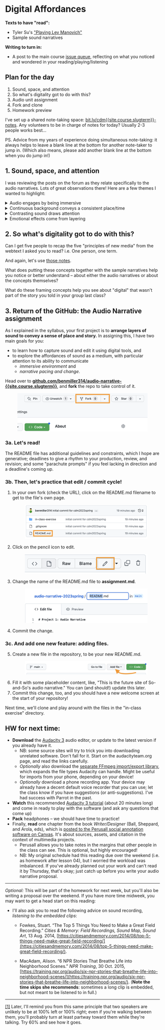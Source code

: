 
# Digital Affordances


**Texts to have "read":**

* Tyler Su's ["Playing Lev Manovich"](https://tylersu.github.io/o/)
* Sample sound narratives

**Writing to turn in:**

* A post to the main course [issue queue]({{site.github.issues_url}}/2), reflecting on what you noticed and wondered in your reading/playing/listening

## Plan for the day

<!-- 2023 UPDATES: 
* Swap the part of 2022's lesson 3 that deals with GitHub into lesson 4, and replace it with the part of lesson 4 that deals with the audio narratives.
-->


1. Sound, space, and attention
2. So what's digitality got to do with this?
3. Audio unit assignment
4. Fork and clone
5. Homework preview

<div class="alert alert-info">
<p>I've set up a shared note-taking space: <a href="https://bit.ly/cdm{{site.course.slugterm}}-notes">bit.ly/cdm{{site.course.slugterm}}-notes</a>. Any volunteers to be in charge of notes for today? Usually 2-3 people works best...</p>
<p>PS. Advice from my years of experience doing simultaneous note-taking: it always helps to leave a blank line at the bottom for another note-taker to jump in. (Which also means, please add another blank line at the bottom when you do jump in!)</p>
</div>


## 1. Sound, space, and attention

<!-- Have Tyller's and Jackie's pieces open from the beginning, so you can illustrate points by demoing what they've done (e.g. soloing or muting). -->

I was reviewing the posts on the forum as they relate specifically to the audio narratives. Lots of great observations there! Here are a few themes I wanted to highlight:

<details><summary>Audio engages by being immersive</summary>

<p>A number of posts noted the way you felt you were <em>in</em> the coffeeshop, or the haunted house, or the apartment making dinner. Diego put it most dramatically: "When listening to 'Coffee Shop Conversations' I felt transported. If I closed my eyes I could imagine I were there."</p> 

<p>A large part of this immersion, as Ben (Adams) usefully deconstructed it, is that we use our ears to orient ourselves in space: in "Come Over For Dinner," "we hear the fire alarm more predominantly in our right ear at first. After a few blares, the sound of the alarm eventually shifts equally to both ears, growing in volume, before the fire alarm stops making noise." When we hear a new sound more in one ear than the other, we're attuned to turn toward it, to balance it out.<a id="ftnref1" class="ftnref" href="ftn1" title="Later, I'll remind you from this same principle that two speakers are unlikely to be at 100% left or 100% right; even if you're walking between them, you'll probably turn at least partway toward them while they're talking. Try 60% and see how it goes.">[1]</a> (As we do so, other sounds may shift from balanced to peripheral.) In this sense, Ben notes, the piece "is in a first-person perspective; our ears are that of the main character's." This works best with headphones, of course, but even over speakers relative differences in volume can convey relative distance.</p> <!-- Show -->

</details>

<details><summary>Continuous background conveys a consistent place/time</summary>
<p>Lauren, writing about "Coffee Shop Conversations," pointed out that "the overlapped sounds of miscellaneous conversations, keyboard clicking of laptops, and jazz music playing" worked to quickly establish the setting.</p>

<p>Ariana took a similar point even further, also noting the realism of the opening soundscape – but then highlighting the way we leave the coffee shop for an imagined outer space when "that conversation was brought to the foreground, and the coffee shop noises were put into the background [...] the blurring out of all the other noises and echo effect made the listener feel the conversation in real time, like you were in space while hearing the conversation about space."</p>

<p>Relatedly, many podcasts and radio shows also use short musical interludes to smooth changes from one "act" or segment to another: the music provides continuity across the gap.</p> <!-- Try turning off the music... then the chatter... then the ambient hum. -->
</details>

<details><summary>Contrasting sound draws attention</summary>
<p>The opposite of the previous point is that abrupt changes in background can be used to create a sense of a scene change, or a jump forward in time. For one example, Kellen noted the way "the music entirely went away right before the characters started running in 'The King of the Jungle.' " Asher, similarly, noted the introduction of the squeaky door to convey movement from outside to inside the house in "A Haunted Halt."</p>

<p>But, more mundanely, incidental sounds like chopping, cash registers, or broken glass, give us a sense of time passing – of something happening. These "events" drew a lot of attention in your comments. And this makes sense: one definition of narrative is <em>interruption of a stable context</em>, and the fallout of that interruption. When sounds recur or extend, they create a stable context, yes – but one we can break. ;&nbsp;)</p>

<p>The flip side of this is that a long time <em>without</em> a change can drain attention: it's often harder to get away with very long clips than with very short ones. (And the same might be said of paragraphs, let's not forget!)</p>
</details>

<details><summary>Emotional effects come from layering</summary>

<p>Suchi pointed out the way the whole is crafted from overlapping parts: "As I listened I found myself picking layers of the audio, separating and isolating sounds like the pouring of coffee, chatter of people, question asked by a character, the background jazz music as they all happened at the same moment."</p>

<p>Ariana noted the emotional signals music can provide: "The consistent classical background music also seems fitting as one thinks about coffee and coffee shops as a calming space," despite the fact that "with how busy they get, they can create a chaotic environment."</p>

<p>Asher, likewise, noted the way horror genre elements &ndash; the "squeaky doors and echoing footsteps," along with the low-pitched hum and whispered dialogue &ndash; can do "an amazing job [...] to paint a scene," even when they're a little cliche. Listeners' familiarity with the genre can add its own depth when their expectations are fulfilled. ...And then we can thwart them. ;&nbsp;)</p>

</details>



## 2. So what's digitality got to do with this?

Can I get five people to recap the five "principles of new media" from the webtext I asked you to read? i.e. One person, one term.

<!-- numerical representation, modularity, automation, variability,
and transcoding -->

<div class="alert alert-info">
And again, let's use <a href="https://bit.ly/cdm{{site.course.slugterm}}-notes">those notes</a>.</div>

What does putting these concepts together with the sample narratives help you notice or better understand – about either the audio narratives or about the concepts themselves?

What do these framing concepts help you see about "digital" that wasn't part of the story you told in your group last class?



<!-- Notice the Credits page: the ethics around using sources don't go away when you go digital. Copying is easy, and doesn't do direct harm to the original artifact... but it could cause reputational damage or lost opportunity to the original author.

Did anyone click through the links on the Credits? The original piece with the subtitle "Playing Lev Manovich" is now defunct, because it relied on Flash. That's another feature (or bug?) of digital media: ephemerality. One reason to prefer standards-based tools, rather than proprietary formats. Similarly, Su's original bio linked here is now gone: she stopped using the service. Another reason to learn how to roll your own. -->


## 3. Return of the GitHub: the Audio Narrative assignment

As I explained in the syllabus, your first project is to **arrange layers of sound to convey a sense of place and story.** In assigning this, I have two main goals for you:

* to learn how to capture sound and edit it using digital tools, and
* to explore the affordances of sound as a medium, with particular attention to its ability to communicate
  - *immersive environment* and
  - *narrative pacing and change*.

<div class="alert alert-success">
Head over to <strong><a href="https://github.com/benmiller314/audio-narrative-{{site.course.slugterm}}">github.com/benmiller314/audio-narrative-{{site.course.slugterm}}</a></strong>, and <strong>fork</strong> the repo to take control of it.
</div>

<figure><img alt="the fork button is part of the first bank of options after the repository name" src="../assets/img/github--fork.png" /></figure>


### 3a. Let's read!

The README file has additional guidelines and constraints, which I hope are generative; deadlines to give a rhythm to your production, review, and revision; and some "parachute prompts" if you feel lacking in direction and a deadline's coming up.

<!--
Go through overview, constraints, deadlines. Explain about parachute prompts.
-->

### 3b. Then, let's practice that edit / commit cycle!

<ol>
  <li>In your own fork (check the URL), click on the README.md filename to get to the file's own page. <figure><img alt="list of filenames in repo home page, with README.md highlighted." src="../assets/img/github--filenames-are-clickable.png" /></figure></li>
  <li>Click on the pencil icon to edit. <figure><img alt="edit button follows 'raw' and 'blame' buttons" src="../assets/img/github--edit-file.png" /></figure></li>
  <li>Change the name of the README.md file to <strong>assignment.md</strong>. <figure><img alt="the filename is editable when it receives focus" src="../assets/img/github--edit-filename.png" /></figure></li>
  <li>Commit the change.</li>
</ol>

### 3c. And add one new feature: adding files.
<ol start="5">
<li>Create a new file in the repository, to be your new README.md. <figure><img alt="the Add File button is just before the green Code button" src="../assets/img/github--add-file.png" /></figure></li>
<li>Fill it with some placeholder content, like, "This is the future site of So-and-So's audio narrative." You can (and should!) update this later.</li>
<li>Commit this change, too, and you should have a new welcome screen at the start of your repository!</li>
</ol>

Next time, we'll clone and play around with the files in the "in-class exercise" directory.


<!-- NOTE FOR NEXT YEAR: I had a full 15 minutes left! I should have been able to do the generative writing exercise today! -->


## HW for next time:
* **Download** the [Audacity 3](https://www.audacityteam.org/download/) audio editor, or update to the latest version if you already have it.
   - NB: some source sites will try to trick you into downloading unrelated software. Don't fall for it. Start on the audacityteam.org page, and read the links carefully.
   - *Optionally* also download the [separate FFmpeg import/export library](https://manual.audacityteam.org/man/faq_installing_the_ffmpeg_import_export_library.html), which expands the file types Audacity can handle. Might be useful for imports from your phone, depending on your device!
   - *Optionally* download a phone recording app. Your device may already have a decent default voice recorder that you can use; let the class know if you have suggestions (or anti-suggestions). I've had success with Parrot in the past.
* **Watch** this recommended [Audacity 3 tutorial](https://www.youtube.com/watch?v=O1WzmigxZdM) (about 20 minutes long) and come in ready to play with the software (and ask any questions that come up)
* **Pack** headphones – we should have time to practice!
* Finally, **read** one chapter from the book _Writer/Designer_ (Ball, Sheppard, and Arola, eds), which is <a title="not posted to preserve the limited distribution that helps justify my fair use claim (as does my colorless copy and the limited amount copied, relative to the book)" href="{{site.canvas_url}}/external_tools/673?display=borderless">posted to the Perusall social annotation software on Canvas</a>. It's about sources, assets, and citation in the context of multimedia projects.
  - Perusall allows you to take notes in the margins that other people in the class can see. This is optional, but highly encouraged!
  - NB: My original schedule had this reading due over the weekend (i.e. as homework after lesson 04), but I worried the workload was imbalanced. If you've already planned out your work and can't read it by Thursday, that's okay; just catch up before you write your audio narrative proposal.



<hr/>

_Optional:_ This will be part of the homework for next week, but you'll also be writing a proposal over the weekend. If you have more time midweek, you may want to get a head start on this reading:

- I'll also ask you to read the following advice on sound recording, _listening to the embedded clips_:
  - Fowkes, Stuart. “The Top 5 Things You Need to Make a Great Field Recording.” *Cities & Memory: Field Recordings, Sound Map, Sound Art*, 13 Aug. 2014, [https://citiesandmemory.com/2014/08/top-5-things-need-make-great-field-recording/](https://citiesandmemory.com/2014/08/top-5-things-need-make-great-field-recording/).

  - MacAdam, Alison. “6 NPR Stories That Breathe Life into Neighborhood Scenes.” *NPR Training*, 30 Oct. 2015, [https://training.npr.org/audio/six-npr-stories-that-breathe-life-into-neighborhood-scenes/](https://training.npr.org/audio/six-npr-stories-that-breathe-life-into-neighborhood-scenes/). (**Note the time skips she recommends**: sometimes a long clip is embedded, but not meant to be listened to in full.)


<hr />

<section class="footnotes">
<p class="footnote"><a id="ftn1" class="ftn" href="ftnref1">[1]</a> Later, I'll remind you from this same principle that two speakers are unlikely to be at 100% left or 100% right; even if you're walking between them, you'll probably turn at least partway toward them while they're talking. Try 60% and see how it goes.</p>
</section>